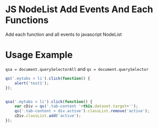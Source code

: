 # JS NodeList Add Events And Each Functions
Add each function and all events to javascript NodeList


# Usage Example
`qsa = document.querySelectorAll` and `qs = document.querySelector`

```js
qs('.mytabs > li').click(function() {
	alert('test1');
});


qsa('.mytabs > li').click(function() {
    var cDiv = qs('.tab-content '+this.dataset.target+'');
    qs('.tab-content > div.active').classList.remove('active');
    cDiv.classList.add('active');
});
````